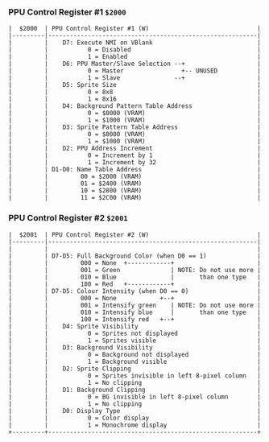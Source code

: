 ### PPU Control Register #1 `$2000`

    |  $2000  | PPU Control Register #1 (W)                              |
    |---------|----------------------------------------------------------|
    |         |    D7: Execute NMI on VBlank                             |
    |         |           0 = Disabled                                   |
    |         |           1 = Enabled                                    |
    |         |    D6: PPU Master/Slave Selection --+                    |
    |         |           0 = Master                +-- UNUSED           |
    |         |           1 = Slave               --+                    |
    |         |    D5: Sprite Size                                       |
    |         |           0 = 8x8                                        |
    |         |           1 = 8x16                                       |
    |         |    D4: Background Pattern Table Address                  |
    |         |           0 = $0000 (VRAM)                               |
    |         |           1 = $1000 (VRAM)                               |
    |         |    D3: Sprite Pattern Table Address                      |
    |         |           0 = $0000 (VRAM)                               |
    |         |           1 = $1000 (VRAM)                               |
    |         |    D2: PPU Address Increment                             |
    |         |           0 = Increment by 1                             |
    |         |           1 = Increment by 32                            |
    |         | D1-D0: Name Table Address                                |
    |         |         00 = $2000 (VRAM)                                |
    |         |         01 = $2400 (VRAM)                                |
    |         |         10 = $2800 (VRAM)                                |
    |         |         11 = $2C00 (VRAM)                                |

### PPU Control Register #2 `$2001`

    |  $2001  | PPU Control Register #2 (W)                              |
    |---------|----------------------------------------------------------|
    |         |                                                          |
    |         | D7-D5: Full Background Color (when D0 == 1)              |
    |         |         000 = None  +------------+                       |
    |         |         001 = Green              | NOTE: Do not use more |
    |         |         010 = Blue               |       than one type   |
    |         |         100 = Red   +------------+                       |
    |         | D7-D5: Colour Intensity (when D0 == 0)                   |
    |         |         000 = None            +--+                       |
    |         |         001 = Intensify green    | NOTE: Do not use more |
    |         |         010 = Intensify blue     |       than one type   |
    |         |         100 = Intensify red   +--+                       |
    |         |    D4: Sprite Visibility                                 |
    |         |           0 = Sprites not displayed                      |
    |         |           1 = Sprites visible                            |
    |         |    D3: Background Visibility                             |
    |         |           0 = Background not displayed                   |
    |         |           1 = Background visible                         |
    |         |    D2: Sprite Clipping                                   |
    |         |           0 = Sprites invisible in left 8-pixel column   |
    |         |           1 = No clipping                                |
    |         |    D1: Background Clipping                               |
    |         |           0 = BG invisible in left 8-pixel column        |
    |         |           1 = No clipping                                |
    |         |    D0: Display Type                                      |
    |         |           0 = Color display                              |
    |         |           1 = Monochrome display                         |
    +---------+----------------------------------------------------------+
